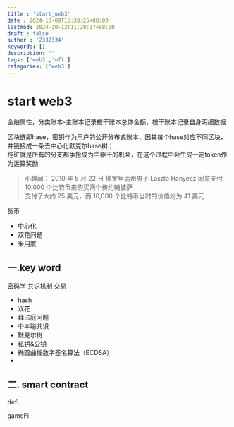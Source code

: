 ```yaml
---
title : 'start_web3'
date : 2024-10-09T15:38:25+08:00
lastmod: 2024-10-12T11:20:37+08:00
draft : false
auther : '2332334'
keywords: []
description: ""
tags: ['web3','nft']
categories: ['web3']
---
```


# start web3

金融属性，分类账本-主账本记录枝干账本总体金额，枝干账本记录自身明细数据

区块链即hase，密钥作为用户的公开分布式账本，因其每个hase对应不同区块，并链接成一条去中心化默克尔hase树；  
挖矿就是所有的分支都争抢成为主躯干的机会，在这个过程中会生成一定token作为运算奖励

> 小趣闻： 2010 年 5 月 22 日 佛罗里达州男子 Laszlo Hanyecz 同意支付 10,000 个比特币来购买两个棒约翰披萨  
> 支付了大约 25 美元，而 10,000 个比特币当时的价值约为 41 美元

货币

+ 中心化
+ 双花问题
+ 采用度

## 一.key word

密码学
共识机制
交易

+ hash
+ 双花
+ 拜占庭问题
+ 中本聪共识
+ 默克尔树
+ 私钥&公钥
+ 椭圆曲线数字签名算法（ECDSA）
+ 

## 二. smart contract


defi

gameFi
